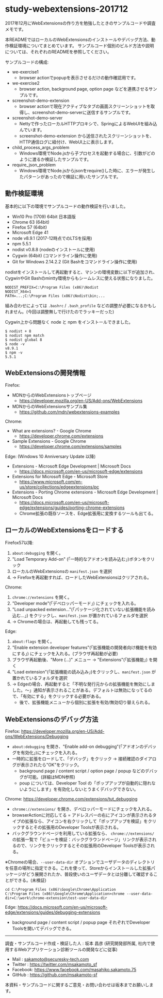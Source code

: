 # study-webextensions-201712

2017年12月にWebExtensionsの作り方を勉強したときのサンプルコードや調査メモです。

本READMEではローカルのWebExtensionsのインストールやデバッグ方法、動作検証環境についてまとめています。
サンプルコード個別のビルド方法や説明については、それぞれのREADMEを参照してください。

サンプルコードの構成:
- we-exercise1
  - browser actionでpopupを表示させるだけの動作確認用です。
- we-exercise2
  - browser action, background page, option page などを連携させるサンプルです。
- screenshot-demo-extension
  - browser actionで現在アクティブなタブの画面スクリーンショットを取得し、screenshot-demo-serverに送信するサンプルです。
- screenshot-demo-server
  - Nettyで作ったローカルHTTPプロキシで、SpringによるWebUIを組み込んでいます。
  - screenshot-demo-extension から送信されたスクリーンショットを、HTTP通信ログに紐付け、WebUI上に表示します。
- child_process_args_problem
  - Windows環境でNode.jsから子プロセスを起動する場合に、引数がどのように渡るか検証したサンプルです。
- require_json_problem
  - Windows環境でNode.jsからjsonをrequire()した時に、エラーが発生したパターンがあったので検証に用いたサンプルです。

## 動作検証環境

基本的に以下の環境でサンプルコードの動作検証を行いました。
- Win10 Pro (1709) 64bit 日本語版
- Chrome 63 (64bit)
- Firefox 57 (64bit)
- Microsoft Edge 41
- node v8.9.1 (2017-12時点でのLTSを採用)
- npm 5.5.1
- nodist v0.8.8 (nodeのインストールに使用)
- Cygwin (64bit) (コマンドライン操作に使用)
- Git for Windows 2.14.2.2 (Git Bashをコマンドライン操作に使用)

nodistをインストールして再起動すると、マシンの環境変数に以下が追加され、CygwinやGit Bashのmintty環境からもシームレスに使える状態になりました。
```
NODIST_PREFIX=C:\Program Files (x86)\Nodist
NODIST_X64=1
PATH=...;C:\Program Files (x86)\Nodist\bin;...
```

組み合わせによっては `.bashrc` / `.bash_profile` などの調整が必要になるかもしれません。(今回は調整無しで行けたのでラッキーだった)

Cygwin上から問題なく node と npm をインストールできました。
```
$ nodist + 8
$ nodist npm match
$ nodist global 8
$ node -v
v8.9.1
$ npm -v
5.5.1
```

## WebExtensionsの開発情報

Firefox:
- MDNからのWebExtensionsトップページ
  - https://developer.mozilla.org/en-US/Add-ons/WebExtensions
- MDNからのWebExtensionsサンプル集
  - https://github.com/mdn/webextensions-examples

Chrome:
- What are extensions? - Google Chrome
  - https://developer.chrome.com/extensions
- Sample Extensions - Google Chrome
  - https://developer.chrome.com/extensions/samples

Edge: (Windows 10 Anniversary Update 以降)
- Extensions - Microsoft Edge Development | Microsoft Docs
  - https://docs.microsoft.com/en-us/microsoft-edge/extensions
- Extensions for Microsoft Edge - Microsoft Store
  - https://www.microsoft.com/en-us/store/collections/edgeextensions/pc
- Extensions - Porting Chrome extensions - Microsoft Edge Development | Microsoft Docs
  - https://docs.microsoft.com/en-us/microsoft-edge/extensions/guides/porting-chrome-extensions
  - Chrome拡張の既存ソースを、Edge拡張用に変換するツールも出てる。

## ローカルのWebExtensionsをロードする

Firefox57以降:
1. `about:debugging` を開く。
1. "Load Temporary Add-on" (「一時的なアドオンを読み込む」)ボタンをクリック
1. ローカルのWebExtensionsの `manifest.json` を選択
1. -> Firefoxを再起動すれば、ロードしたWebExtensionsはクリアされる。

Chrome:
1. `chrome://extensions` を開く。
1. "Developer mode"(「デベロッパーモード」) にチェックを入れる。
1. "Load unpacked extension..."(「パッケージ化されていない拡張機能を読み込む...」) をクリックし、`manifest.json` が置かれているフォルダを選択
1. -> Chromeの場合は、再起動しても残ってる。

Edge:
1. `about:flags` を開く。
1. "Enable extension developer features"(「拡張機能の開発者向け機能を有効にする」) にチェックを入れる。(ブラウザ再起動が必要)
1. ブラウザ再起動後、"More (...)" メニュー -> "Extensions"(「拡張機能」) を開く
1. "Load extension"(「拡張機能の読み込み」)をクリックし、`manifest.json` が置かれているフォルダを選択
1. -> Edgeの場合、再起動すると「不明な発行元からの拡張機能を無効にしました。～」通知が表示されることがある。デフォルトは無効になってるので、「有効にする」をクリックする必要がある。
   - 後で、拡張機能メニューから個別に拡張を有効/無効切り替えられる。

## WebExtensionsのデバッグ方法

Firefox: https://developer.mozilla.org/en-US/Add-ons/WebExtensions/Debugging
- `about:debugging` を開き、"Enable add-on debugging"(「アドオンのデバッグを有効化」)にチェックを入れる。
- 一時的に拡張をロードして、「デバッグ」をクリック -> 接続確認のダイアログが表示されたら"OK"をクリック。
  -  background page / content script / option page / popup などのデバッグが可能。(詳細はMDN参照)
  -  poup については、Developer Tool の「ポップアップが自動的に隠れないようにします」を有効化しないとうまくデバッグできない。

Chrome: https://developer.chrome.com/extensions/tut_debugging
- `chrome://extensions/` を開き、デベロッパーモードにチェックを入れる。
- browserActionに対応してる = アドレスバーの右にアイコンが表示されるタイプの拡張なら、アイコンを右クリックして「ポップアップを検証」をクリックするとその拡張用のDeveloper Toolsが表示される。
- バックグラウンドページを利用している拡張なら、 `chrome://extensions/` の拡張一覧で「ビューを検証：バックグラウンドページ」リンクが表示されるので、リンクをクリックするとその拡張用のDeveloper Toolsが表示される。

※Chromeの場合、`--user-data-dir` オプションでユーザデータのディレクトリを任意の場所に指定できる。これを使って、Storeからインストールした拡張パッケージがどう展開されたか、普段使いのユーザデータとは分離して確認することができる。(未検証)
```
cd C:\Program Files (x86)\Google\Chrome\Application
C:\Program Files (x86)\Google\Chrome\Application>chrome --user-data-dir=C:\work\chrome-extension\test-user-data-dir
```

Edge: https://docs.microsoft.com/en-us/microsoft-edge/extensions/guides/debugging-extensions
- background page / content script / popup page それぞれでDeveloper Toolsを開いてデバッグできる。

----
調査・サンプルコード作成・検証した人 : 坂本 昌彦 (研究開発部所属, 社内で使用するWebアプリケーション診断ツールの開発などに従事)
* Mail : sakamoto@securesky-tech.com
* Twitter : https://twitter.com/msakamoto_sf
* Facebook: https://www.facebook.com/masahiko.sakamoto.75
* GitHub : https://github.com/msakamoto-sf

本資料・サンプルコードに関するご意見・お問い合わせは坂本までお願いします。